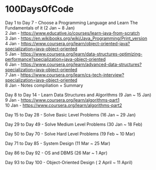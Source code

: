 # 100DaysOfCode


Day 1 to Day 7 - Choose a Programming Language and Learn The Fundamentals of it (2 Jan ~ 8 Jan)  
2 Jan - https://www.educative.io/courses/learn-java-from-scratch  
3 Jan - https://en.wikibooks.org/wiki/Java_Programming/Print_version  
4 Jan - https://www.coursera.org/learn/object-oriented-java?specialization=java-object-oriented  
5 Jan - https://www.coursera.org/learn/data-structures-optimizing-performance?specialization=java-object-oriented  
6 Jan - https://www.coursera.org/learn/advanced-data-structures?specialization=java-object-oriented  
7 Jan - https://www.coursera.org/learn/cs-tech-interview?specialization=java-object-oriented  
8 Jan - Notes compiliation + Summary  

Day 8 to Day 14 - Learn Data Structures and Algorithms (9 Jan ~ 15 Jan)  
9 Jan - https://www.coursera.org/learn/algorithms-part1  
10 Jan - https://www.coursera.org/learn/algorithms-part2  

Day 15 to Day 28 - Solve Basic Level Problems  (16 Jan ~ 29 Jan)  

Day 29 to Day 49 - Solve Medium Level Problems (30 Jan ~ 18 Feb)  

Day 50 to Day 70 - Solve Hard Level Problems (19 Feb ~ 10 Mar)  

Day 71 to Day 85 - System Design (11 Mar ~ 25 Mar)  

Day 86 to Day 92 - OS and DBMS (26 Mar ~ 1 Apr)  

Day 93 to Day 100 - Object-Oriented Design ( 2 April ~ 11 April)  
